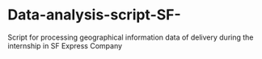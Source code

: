 # Data-analysis-script-SF-
Script for processing geographical information data of delivery during the internship in SF Express Company
